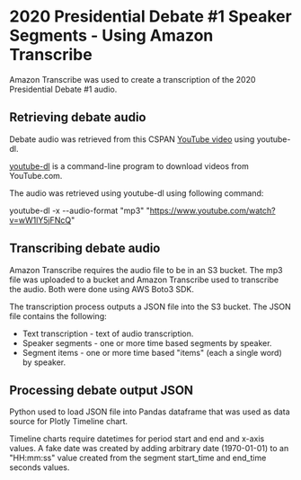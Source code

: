# 2020 Presidential Debate #1 Speaker Segments - Using Amazon Transcribe

Amazon Transcribe was used to create a transcription of the 2020 Presidential Debate #1 audio.

## Retrieving debate audio

Debate audio was retrieved from this CSPAN <a href="https://www.youtube.com/watch?v=wW1lY5jFNcQ">YouTube video</a> using youtube-dl.

<a href="https://youtube-dl.org">youtube-dl</a> is a command-line program to download videos from YouTube.com.

The audio was retrieved using youtube-dl using following command:

youtube-dl -x --audio-format "mp3" "https://www.youtube.com/watch?v=wW1lY5jFNcQ"


## Transcribing debate audio

Amazon Transcribe requires the audio file to be in an S3 bucket. The mp3 file was uploaded to a bucket and Amazon Transcribe used to transcribe the audio. Both were done using AWS Boto3 SDK.

The transcription process outputs a JSON file into the S3 bucket. The JSON file contains the following:

* Text transcription - text of audio transcription.
* Speaker segments - one or more time based segments by speaker.  
* Segment items - one or more time based "items" (each a single word) by speaker.

## Processing debate output JSON

Python used to load JSON file into Pandas dataframe that was used as data source for Plotly Timeline chart.

Timeline charts require datetimes for period start and end and x-axis values. A fake date was created by adding arbitrary date (1970-01-01) to an "HH:mm:ss" value created from the segment start_time and end_time seconds values.


